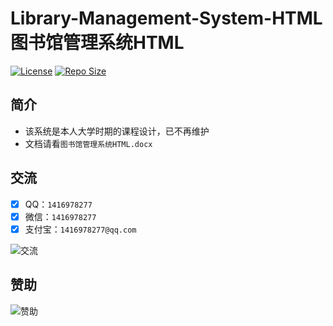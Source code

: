 # Library-Management-System-HTML 图书馆管理系统HTML

[![License](https://img.shields.io/github/license/ali1416/Library-Management-System-HTML?label=License)](https://opensource.org/licenses/BSD-3-Clause)
[![Repo Size](https://img.shields.io/github/repo-size/ali1416/Library-Management-System-HTML?label=Repo%20Size&color=success)](https://github.com/ALI1416/Library-Management-System-HTML/archive/refs/heads/master.zip)

## 简介

- 该系统是本人大学时期的课程设计，已不再维护
- 文档请看`图书馆管理系统HTML.docx`

## 交流

- [x] QQ：`1416978277`
- [x] 微信：`1416978277`
- [x] 支付宝：`1416978277@qq.com`

![交流](https://cdn.jsdelivr.net/gh/ALI1416/ALI1416/image/contact.png)

## 赞助

![赞助](https://cdn.jsdelivr.net/gh/ALI1416/ALI1416/image/donate.png)
